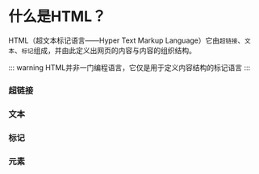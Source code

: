 # 什么是HTML？

HTML（超文本标记语言——Hyper Text Markup Language）它由`超链接`、`文本`、`标记`组成，并由此定义出网页的内容与内容的组织结构。

<code-content :code='`<h3>王小波有什么著作?</h3><ul><li>1</li><li>2</li><li>3</li></ul>`'/>
::: warning
HTML并非一门编程语言，它仅是用于定义内容结构的标记语言
:::


### 超链接

### 文本

### 标记

### 元素